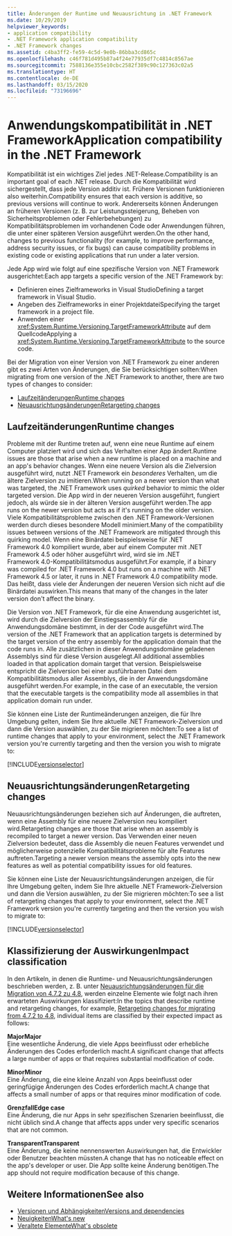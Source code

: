 ```yaml
---
title: Änderungen der Runtime und Neuausrichtung in .NET Framework
ms.date: 10/29/2019
helpviewer_keywords:
- application compatibility
- .NET Framework application compatibility
- .NET Framework changes
ms.assetid: c4ba3ff2-fe59-4c5d-9e0b-86bba3cd865c
ms.openlocfilehash: c46f781d495b87a4f24e77935df7c4814c8567ae
ms.sourcegitcommit: 7588136e355e10cbc2582f389c90c127363c02a5
ms.translationtype: HT
ms.contentlocale: de-DE
ms.lasthandoff: 03/15/2020
ms.locfileid: "73196696"
---
```

# <a name="application-compatibility-in-the-net-framework"></a><span data-ttu-id="7a1b7-102">Anwendungskompatibilität in .NET Framework</span><span class="sxs-lookup"><span data-stu-id="7a1b7-102">Application compatibility in the .NET Framework</span></span>

<span data-ttu-id="7a1b7-103">Kompatibilität ist ein wichtiges Ziel jedes .NET-Release.</span><span class="sxs-lookup"><span data-stu-id="7a1b7-103">Compatibility is an important goal of each .NET release.</span></span> <span data-ttu-id="7a1b7-104">Durch die Kompatibilität wird sichergestellt, dass jede Version additiv ist. Frühere Versionen funktionieren also weiterhin.</span><span class="sxs-lookup"><span data-stu-id="7a1b7-104">Compatibility ensures that each version is additive, so previous versions will continue to work.</span></span> <span data-ttu-id="7a1b7-105">Andererseits können Änderungen an früheren Versionen (z. B. zur Leistungssteigerung, Beheben von Sicherheitsproblemen oder Fehlerbehebungen) zu Kompatibilitätsproblemen im vorhandenen Code oder Anwendungen führen, die unter einer späteren Version ausgeführt werden.</span><span class="sxs-lookup"><span data-stu-id="7a1b7-105">On the other hand, changes to previous functionality (for example, to improve performance, address security issues, or fix bugs) can cause compatibility problems in existing code or existing applications that run under a later version.</span></span>

<span data-ttu-id="7a1b7-106">Jede App wird wie folgt auf eine spezifische Version von .NET Framework ausgerichtet:</span><span class="sxs-lookup"><span data-stu-id="7a1b7-106">Each app targets a specific version of the .NET Framework by:</span></span>

- <span data-ttu-id="7a1b7-107">Definieren eines Zielframeworks in Visual Studio</span><span class="sxs-lookup"><span data-stu-id="7a1b7-107">Defining a target framework in Visual Studio.</span></span>
- <span data-ttu-id="7a1b7-108">Angeben des Zielframeworks in einer Projektdatei</span><span class="sxs-lookup"><span data-stu-id="7a1b7-108">Specifying the target framework in a project file.</span></span>
- <span data-ttu-id="7a1b7-109">Anwenden einer <xref:System.Runtime.Versioning.TargetFrameworkAttribute> auf dem Quellcode</span><span class="sxs-lookup"><span data-stu-id="7a1b7-109">Applying a <xref:System.Runtime.Versioning.TargetFrameworkAttribute> to the source code.</span></span>

<span data-ttu-id="7a1b7-110">Bei der Migration von einer Version von .NET Framework zu einer anderen gibt es zwei Arten von Änderungen, die Sie berücksichtigen sollten:</span><span class="sxs-lookup"><span data-stu-id="7a1b7-110">When migrating from one version of the .NET Framework to another, there are two types of changes to consider:</span></span>

- [<span data-ttu-id="7a1b7-111">Laufzeitänderungen</span><span class="sxs-lookup"><span data-stu-id="7a1b7-111">Runtime changes</span></span>](#runtime-changes)
- [<span data-ttu-id="7a1b7-112">Neuausrichtungsänderungen</span><span class="sxs-lookup"><span data-stu-id="7a1b7-112">Retargeting changes</span></span>](#retargeting-changes)

## <a name="runtime-changes"></a><span data-ttu-id="7a1b7-113">Laufzeitänderungen</span><span class="sxs-lookup"><span data-stu-id="7a1b7-113">Runtime changes</span></span>

<span data-ttu-id="7a1b7-114">Probleme mit der Runtime treten auf, wenn eine neue Runtime auf einem Computer platziert wird und sich das Verhalten einer App ändert.</span><span class="sxs-lookup"><span data-stu-id="7a1b7-114">Runtime issues are those that arise when a new runtime is placed on a machine and an app's behavior changes.</span></span> <span data-ttu-id="7a1b7-115">Wenn eine neuere Version als die Zielversion ausgeführt wird, nutzt .NET Framework ein *besonderes* Verhalten, um die ältere Zielversion zu imitieren.</span><span class="sxs-lookup"><span data-stu-id="7a1b7-115">When running on a newer version than what was targeted, the .NET Framework uses *quirked* behavior to mimic the older targeted version.</span></span> <span data-ttu-id="7a1b7-116">Die App wird in der neueren Version ausgeführt, fungiert jedoch, als würde sie in der älteren Version ausgeführt werden.</span><span class="sxs-lookup"><span data-stu-id="7a1b7-116">The app runs on the newer version but acts as if it's running on the older version.</span></span> <span data-ttu-id="7a1b7-117">Viele Kompatibilitätsprobleme zwischen den .NET Framework-Versionen werden durch dieses besondere Modell minimiert.</span><span class="sxs-lookup"><span data-stu-id="7a1b7-117">Many of the compatibility issues between versions of the .NET Framework are mitigated through this quirking model.</span></span> <span data-ttu-id="7a1b7-118">Wenn eine Binärdatei beispielsweise für .NET Framework 4.0 kompiliert wurde, aber auf einem Computer mit .NET Framework 4.5 oder höher ausgeführt wird, wird sie im .NET Framework 4.0-Kompatibilitätsmodus ausgeführt.</span><span class="sxs-lookup"><span data-stu-id="7a1b7-118">For example, if a binary was compiled for .NET Framework 4.0 but runs on a machine with .NET Framework 4.5 or later, it runs in .NET Framework 4.0 compatibility mode.</span></span> <span data-ttu-id="7a1b7-119">Das heißt, dass viele der Änderungen der neueren Version sich nicht auf die Binärdatei auswirken.</span><span class="sxs-lookup"><span data-stu-id="7a1b7-119">This means that many of the changes in the later version don't affect the binary.</span></span>

<span data-ttu-id="7a1b7-120">Die Version von .NET Framework, für die eine Anwendung ausgerichtet ist, wird durch die Zielversion der Einstiegsassembly für die Anwendungsdomäne bestimmt, in der der Code ausgeführt wird.</span><span class="sxs-lookup"><span data-stu-id="7a1b7-120">The version of the .NET Framework that an application targets is determined by the target version of the entry assembly for the application domain that the code runs in.</span></span> <span data-ttu-id="7a1b7-121">Alle zusätzlichen in dieser Anwendungsdomäne geladenen Assemblys sind für diese Version ausgelegt.</span><span class="sxs-lookup"><span data-stu-id="7a1b7-121">All additional assemblies loaded in that application domain target that version.</span></span> <span data-ttu-id="7a1b7-122">Beispielsweise entspricht die Zielversion bei einer ausführbaren Datei dem Kompatibilitätsmodus aller Assemblys, die in der Anwendungsdomäne ausgeführt werden.</span><span class="sxs-lookup"><span data-stu-id="7a1b7-122">For example, in the case of an executable, the version that the executable targets is the compatibility mode all assemblies in that application domain run under.</span></span>

<span data-ttu-id="7a1b7-123">Sie können eine Liste der Runtimeänderungen anzeigen, die für Ihre Umgebung gelten, indem Sie Ihre aktuelle .NET Framework-Zielversion und dann die Version auswählen, zu der Sie migrieren möchten:</span><span class="sxs-lookup"><span data-stu-id="7a1b7-123">To see a list of runtime changes that apply to your environment, select the .NET Framework version you're currently targeting and then the version you wish to migrate to:</span></span>

[!INCLUDE[versionselector](../../../includes/migration-guide/runtime/versionselector.md)]

## <a name="retargeting-changes"></a><span data-ttu-id="7a1b7-124">Neuausrichtungsänderungen</span><span class="sxs-lookup"><span data-stu-id="7a1b7-124">Retargeting changes</span></span>

<span data-ttu-id="7a1b7-125">Neuausrichtungsänderungen beziehen sich auf Änderungen, die auftreten, wenn eine Assembly für eine neuere Zielversion neu kompiliert wird.</span><span class="sxs-lookup"><span data-stu-id="7a1b7-125">Retargeting changes are those that arise when an assembly is recompiled to target a newer version.</span></span> <span data-ttu-id="7a1b7-126">Das Verwenden einer neuen Zielversion bedeutet, dass die Assembly die neuen Features verwendet und möglicherweise potenzielle Kompatibilitätsprobleme für alte Features auftreten.</span><span class="sxs-lookup"><span data-stu-id="7a1b7-126">Targeting a newer version means the assembly opts into the new features as well as potential compatibility issues for old features.</span></span>

<span data-ttu-id="7a1b7-127">Sie können eine Liste der Neuausrichtungsänderungen anzeigen, die für Ihre Umgebung gelten, indem Sie Ihre aktuelle .NET Framework-Zielversion und dann die Version auswählen, zu der Sie migrieren möchten:</span><span class="sxs-lookup"><span data-stu-id="7a1b7-127">To see a list of retargeting changes that apply to your environment, select the .NET Framework version you're currently targeting and then the version you wish to migrate to:</span></span>

[!INCLUDE[versionselector](../../../includes/migration-guide/retargeting/versionselector.md)]

## <a name="impact-classification"></a><span data-ttu-id="7a1b7-128">Klassifizierung der Auswirkungen</span><span class="sxs-lookup"><span data-stu-id="7a1b7-128">Impact classification</span></span>

<span data-ttu-id="7a1b7-129">In den Artikeln, in denen die Runtime- und Neuausrichtungsänderungen beschrieben werden, z. B. unter [Neuausrichtungsänderungen für die Migration von 4.7.2 zu 4.8](retargeting/4.7.2-4.8.md), werden einzelne Elemente wie folgt nach ihren erwarteten Auswirkungen klassifiziert:</span><span class="sxs-lookup"><span data-stu-id="7a1b7-129">In the topics that describe runtime and retargeting changes, for example, [Retargeting changes for migrating from 4.7.2 to 4.8](retargeting/4.7.2-4.8.md), individual items are classified by their expected impact as follows:</span></span>

<span data-ttu-id="7a1b7-130">**Major**</span><span class="sxs-lookup"><span data-stu-id="7a1b7-130">**Major**</span></span>\
<span data-ttu-id="7a1b7-131">Eine wesentliche Änderung, die viele Apps beeinflusst oder erhebliche Änderungen des Codes erforderlich macht.</span><span class="sxs-lookup"><span data-stu-id="7a1b7-131">A significant change that affects a large number of apps or that requires substantial modification of code.</span></span>

<span data-ttu-id="7a1b7-132">**Minor**</span><span class="sxs-lookup"><span data-stu-id="7a1b7-132">**Minor**</span></span>\
<span data-ttu-id="7a1b7-133">Eine Änderung, die eine kleine Anzahl von Apps beeinflusst oder geringfügige Änderungen des Codes erforderlich macht.</span><span class="sxs-lookup"><span data-stu-id="7a1b7-133">A change that affects a small number of apps or that requires minor modification of code.</span></span>

<span data-ttu-id="7a1b7-134">**Grenzfall**</span><span class="sxs-lookup"><span data-stu-id="7a1b7-134">**Edge case**</span></span>\
<span data-ttu-id="7a1b7-135">Eine Änderung, die nur Apps in sehr spezifischen Szenarien beeinflusst, die nicht üblich sind.</span><span class="sxs-lookup"><span data-stu-id="7a1b7-135">A change that affects apps under very specific scenarios that are not common.</span></span>

<span data-ttu-id="7a1b7-136">**Transparent**</span><span class="sxs-lookup"><span data-stu-id="7a1b7-136">**Transparent**</span></span>\
<span data-ttu-id="7a1b7-137">Eine Änderung, die keine nennenswerten Auswirkungen hat, die Entwickler oder Benutzer beachten müssten.</span><span class="sxs-lookup"><span data-stu-id="7a1b7-137">A change that has no noticeable effect on the app's developer or user.</span></span> <span data-ttu-id="7a1b7-138">Die App sollte keine Änderung benötigen.</span><span class="sxs-lookup"><span data-stu-id="7a1b7-138">The app should not require modification because of this change.</span></span>

## <a name="see-also"></a><span data-ttu-id="7a1b7-139">Weitere Informationen</span><span class="sxs-lookup"><span data-stu-id="7a1b7-139">See also</span></span>

- [<span data-ttu-id="7a1b7-140">Versionen und Abhängigkeiten</span><span class="sxs-lookup"><span data-stu-id="7a1b7-140">Versions and dependencies</span></span>](versions-and-dependencies.md)
- [<span data-ttu-id="7a1b7-141">Neuigkeiten</span><span class="sxs-lookup"><span data-stu-id="7a1b7-141">What's new</span></span>](../whats-new/index.md)
- [<span data-ttu-id="7a1b7-142">Veraltete Elemente</span><span class="sxs-lookup"><span data-stu-id="7a1b7-142">What's obsolete</span></span>](../whats-new/whats-obsolete.md)
